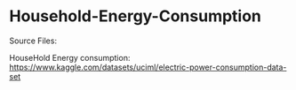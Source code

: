 # Household-Energy-Consumption

Source Files:

HouseHold Energy consumption: https://www.kaggle.com/datasets/uciml/electric-power-consumption-data-set
